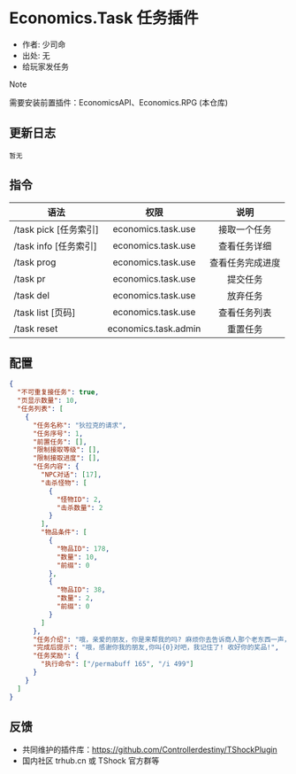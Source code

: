 # Economics.Task 任务插件

- 作者: 少司命
- 出处: 无
- 给玩家发任务

> [!NOTE]  
> 需要安装前置插件：EconomicsAPI、Economics.RPG (本仓库) 

## 更新日志

```
暂无
```

## 指令

| 语法                  |         权限         |       说明       |
| --------------------- | :------------------: | :--------------: |
| /task pick [任务索引] |  economics.task.use  |   接取一个任务   |
| /task info [任务索引] |  economics.task.use  |   查看任务详细   |
| /task prog            |  economics.task.use  | 查看任务完成进度 |
| /task pr              |  economics.task.use  |     提交任务     |
| /task del             |  economics.task.use  |     放弃任务     |
| /task list [页码]     |  economics.task.use  |   查看任务列表   |
| /task reset           | economics.task.admin |     重置任务     |

## 配置

```json
{
  "不可重复接任务": true,
  "页显示数量": 10,
  "任务列表": [
    {
      "任务名称": "狄拉克的请求",
      "任务序号": 1,
      "前置任务": [],
      "限制接取等级": [],
      "限制接取进度": [],
      "任务内容": {
        "NPC对话": [17],
        "击杀怪物": [
          {
            "怪物ID": 2,
            "击杀数量": 2
          }
        ],
        "物品条件": [
          {
            "物品ID": 178,
            "数量": 10,
            "前缀": 0
          },
          {
            "物品ID": 38,
            "数量": 2,
            "前缀": 0
          }
        ]
      },
      "任务介绍": "哦，亲爱的朋友，你是来帮我的吗? 麻烦你去告诉商人那个老东西一声，让他不要忘记了我的生日，还有一件事最近有两只可恶的恶魔之眼，在我家附近，帮我杀掉他，并把晶状体给我，我还需要你去给我找几个红水晶，我要用这些打造一个神奇的小东西。作为报酬，我会请树妖对你进行赐福，在赠予你一些药水，它会让你更好的活下去。",
      "完成后提示": "哦，感谢你我的朋友,你叫{0}对吧，我记住了! 收好你的奖品!",
      "任务奖励": {
        "执行命令": ["/permabuff 165", "/i 499"]
      }
    }
  ]
}
```

## 反馈

- 共同维护的插件库：https://github.com/Controllerdestiny/TShockPlugin
- 国内社区 trhub.cn 或 TShock 官方群等
